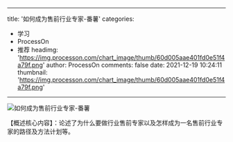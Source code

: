 
---
title: '如何成为售前行业专家-番薯'
categories: 
 - 学习
 - ProcessOn
 - 推荐
headimg: 'https://img.processon.com/chart_image/thumb/60d005aae401fd0e51f4a79f.png'
author: ProcessOn
comments: false
date: 2021-12-19 10:24:11
thumbnail: 'https://img.processon.com/chart_image/thumb/60d005aae401fd0e51f4a79f.png'
---

<div>   
<img class="thumb" alt="如何成为售前行业专家-番薯" src="https://img.processon.com/chart_image/thumb/60d005aae401fd0e51f4a79f.png" referrerpolicy="no-referrer">
<p>【概述核心内容】：论述了为什么要做行业售前专家以及怎样成为一名售前行业专家的路径及方法计划等。</p>  
</div>
            